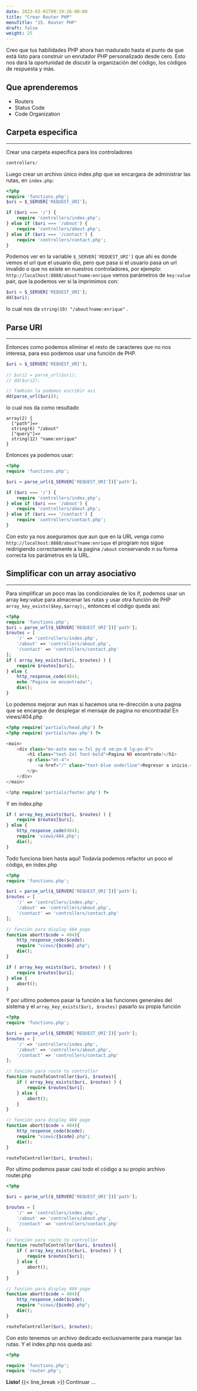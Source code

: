 ```yaml
---
date: 2023-03-01T09:19:26-08:00
title: "Crear Router PHP"
menuTitle: "15. Router PHP"
draft: false
weight: 25
---
```


Creo que tus habilidades PHP ahora han madurado hasta el punto de que está listo para construir un enrutador PHP personalizado desde cero. Esto nos dará la oportunidad de discutir la organización del código, los códigos de respuesta y más.

## Que aprenderemos
- Routers
- Status Code
- Code Organization


## Carpeta especifica
* * *
Crear una carpeta especifica para los controladores
```php
controllers/ 
```
Luego crear un archivo único index.php que se encargara de administrar las rutas, en `index.php`:
```php
<?php 
require 'functions.php';
$uri = $_SERVER['REQUEST_URI'];

if ($uri === '/') {
    require 'controllers/index.php';
} else if ($uri === '/about') {
    require 'controllers/about.php';
} else if ($uri === '/contact') {
    require 'controllers/contact.php';
} 
```
Podemos ver en la variable `$_SERVER['REQUEST_URI']` que ahi es donde vemos el url que el usuario dio, pero que pasa si el usuario pasa un url invalido o que no existe en nuestros controladores, por ejemplo: `http://localhost:8888/about?name:enrique` vemos parámetros de `key:value` pair, que la podemos ver si la imprimimos con:
```php
$uri = $_SERVER['REQUEST_URI'];
dd($uri);
```
lo cual nos da `string(19) "/about?name:enrique"` .

## Parse URI
* * *
Entonces como podemos eliminar el resto de caracteres que no nos interesa, para eso podemos usar una función de PHP.
```php
$uri = $_SERVER['REQUEST_URI'];
 
// $uri2 = parse_url($uri);
// dd($uri2);

// También la podemos escribir asi
dd(parse_url($uri));
```
lo cual nos da como resultado
```
array(2) {
  ["path"]=>
  string(6) "/about"
  ["query"]=>
  string(12) "name:enrique"
}
```
Entonces ya podemos usar:
```php
<?php 
require 'functions.php';

$uri = parse_url($_SERVER['REQUEST_URI'])['path'];

if ($uri === '/') {
    require 'controllers/index.php';
} else if ($uri === '/about') {
    require 'controllers/about.php';
} else if ($uri === '/contact') {
    require 'controllers/contact.php';
}
```
Con esto ya nos aseguramos que aun que en la URL venga como `http://localhost:8888/about?name:enrique` el program nos sigue redirigiendo correctamente a la pagina `/about` conservando n su forma correcta los parámetros en la URL.

## Simplificar con un array asociativo
* * *
Para simplificar un poco mas las condicionales de los if, podemos usar un array key:value para almacenar las rutas y usar otra función de PHP `array_key_exists($key,$array);`, entonces el código queda así:
```php
<?php 
require 'functions.php';
$uri = parse_url($_SERVER['REQUEST_URI'])['path'];
$routes = [
    '/' => 'controllers/index.php',
    '/about' => 'controllers/about.php',
    '/contact' => 'controllers/contact.php'
];
if ( array_key_exists($uri, $routes) ) {
    require $routes[$uri];
} else {
    http_response_code(404);
    echo "Pagina no encontrada!";
    die();
}
```
Lo podemos mejorar aun mas si hacemos una re-dirección a una pagina que se encargue de desplegar el mensaje de pagina no encontrada!
En views/404.php
```php
<?php require('partials/head.php') ?>
<?php require('partials/nav.php') ?>

<main>
    <div class="mx-auto max-w-7xl py-6 sm:px-6 lg:px-8">
        <h1 class="text-2xl font-bold">Pagina NO encontrada!</h1>
        <p class="mt-4">
            <a href="/" class="text-blue underline">Regresar a inicio.</a>
        </p>   
    </div>
</main>

<?php require('partials/footer.php') ?>
```
Y en index.php
```php
if ( array_key_exists($uri, $routes) ) {
    require $routes[$uri];
} else {
    http_response_code(404);
    require 'views/404.php';
    die();
}
```
Todo funciona bien hasta aquí!
Todavía podemos refactor un poco el código, en index.php
```php
<?php 
require 'functions.php';

$uri = parse_url($_SERVER['REQUEST_URI'])['path'];
$routes = [
    '/' => 'controllers/index.php',
    '/about' => 'controllers/about.php',
    '/contact' => 'controllers/contact.php'
];

// función para display 404 page 
function abort($code = 404){
    http_response_code($code);
    require "views/{$code}.php";
    die();
}

if ( array_key_exists($uri, $routes) ) {
    require $routes[$uri];
} else {
    abort();
}
```
Y por ultimo podemos pasar la función a las funciones generales del sistema y el `array_key_exists($uri, $routes)` pasarlo su propia función
```php
<?php 
require 'functions.php';

$uri = parse_url($_SERVER['REQUEST_URI'])['path'];
$routes = [
    '/' => 'controllers/index.php',
    '/about' => 'controllers/about.php',
    '/contact' => 'controllers/contact.php'
];

// función para route to controller
function routeToController($uri, $routes){
    if ( array_key_exists($uri, $routes) ) {
        require $routes[$uri];
    } else {
        abort();
    }
}

// función para display 404 page 
function abort($code = 404){
    http_response_code($code);
    require "views/{$code}.php";
    die();
}

routeToController($uri, $routes);
```
Por ultimo podemos pasar casi todo el código a su propio archivo router.php
```php
<?php 

$uri = parse_url($_SERVER['REQUEST_URI'])['path'];

$routes = [
    '/' => 'controllers/index.php',
    '/about' => 'controllers/about.php',
    '/contact' => 'controllers/contact.php'
];

// función para route to controller
function routeToController($uri, $routes){
    if ( array_key_exists($uri, $routes) ) {
        require $routes[$uri];
    } else {
        abort();
    }
}

// función para display 404 page 
function abort($code = 404){
    http_response_code($code);
    require "views/{$code}.php";
    die();
}

routeToController($uri, $routes);
```
Con esto tenemos un archivo dedicado exclusivamente para manejar las rutas. Y el index.php nos queda asi:
```php
<?php 

require 'functions.php';
require 'router.php';
```
**Listo!**  {{< line_break >}}
Continuar ...






